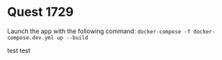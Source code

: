 # Quest 1729

Launch the app with the following command: `docker-compose -f docker-compose.dev.yml up --build`

test test 